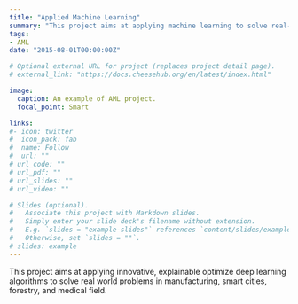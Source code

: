 ```yaml
---
title: "Applied Machine Learning"
summary: "This project aims at applying machine learning to solve real-world use-inspired research questions."
tags:
- AML
date: "2015-08-01T00:00:00Z"

# Optional external URL for project (replaces project detail page).
# external_link: "https://docs.cheesehub.org/en/latest/index.html"

image:
  caption: An example of AML project. 
  focal_point: Smart

links:
#- icon: twitter
#  icon_pack: fab
#  name: Follow
#  url: ""
# url_code: ""
# url_pdf: ""
# url_slides: ""
# url_video: ""

# Slides (optional).
#   Associate this project with Markdown slides.
#   Simply enter your slide deck's filename without extension.
#   E.g. `slides = "example-slides"` references `content/slides/example-slides.md`.
#   Otherwise, set `slides = ""`.
# slides: example
---
```


This project aims at applying innovative, explainable optimize deep learning algorithms to solve real world problems in manufacturing, smart cities, forestry, and medical field. 
